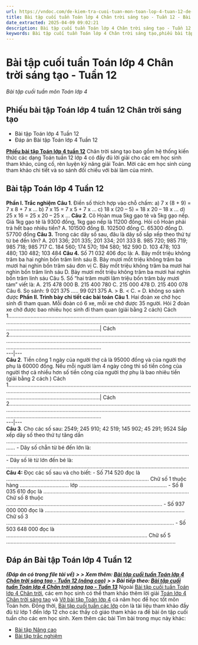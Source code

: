 ```yaml
---
url: https://vndoc.com/de-kiem-tra-cuoi-tuan-mon-toan-lop-4-tuan-12-de-1-153830
title: Bài tập cuối tuần Toán lớp 4 Chân trời sáng tạo - Tuần 12 - Bài tập cuối tuần môn Toán lớp 4 - VnDoc.com
date_extracted: 2025-04-09 09:02:21
description: Bài tập cuối tuần Toán lớp 4 Chân trời sáng tạo - Tuần 12 có đáp án giúp các em học sinh ôn tập, nâng cao kỹ năng giải Toán.
keywords: Bài tập cuối tuần Toán lớp 4 Chân trời sáng tạo,phiếu bài tập toán lớp 4 tuần 12,phiếu bài tập toán tuần 12 lớp 4,Phiếu bài tập cuối tuần môn toán lớp 4 chân trời sáng tạo tuần 12,bài tập cuối tuần 12 lớp 4,Phiếu bài tập toán 4 chân trời tuần 12,Đề kiểm tra cuối tuần môn Toán lớp 4 Tuần 12,Đề kiểm tra cuối tuần môn Toán lớp 4,Bài tập cuối tuần môn Toán lớp 4,giải Toán lớp 4,giải bài tập toán 4,toán lớp 4,bài tập toán lớp 4,bài tập toán lớp 4 chương 2
---
```


# Bài tập cuối tuần Toán lớp 4 Chân trời sáng tạo - Tuần 12
 _Bài tập cuối tuần môn Toán lớp 4_
## **Phiếu bài tập Toán lớp 4 tuần 12 Chân trời sáng tạo**
  * Bài tập Toán lớp 4 Tuần 12
  * Đáp án Bài tập Toán lớp 4 Tuần 12

[**Phiếu bài tập Toán lớp 4 tuần 12**](<https://vndoc.com/de-kiem-tra-cuoi-tuan-mon-toan-lop-4-tuan-12-de-1-153830>) Chân trời sáng tạo bao gồm hệ thống kiến thức các dạng Toán tuần 12 lớp 4 có đầy đủ lời giải cho các em học sinh tham khảo, củng cố, rèn luyện kỹ năng giải Toán. Mời các em học sinh cùng tham khảo chi tiết và so sánh đối chiếu với bài làm của mình.
## Bài tập Toán lớp 4 Tuần 12
**Phần I. Trắc nghiệm**
**Câu 1**. Điền số thích hợp vào chỗ chấm:
a\) 7 x \(8 + 9\) = 7 x 8 + 7 x …
b\) 7 x 15 = 7 x 5 + 7 x …
c\) 18 x \(20 – 5\) = 18 x 20 – 18 x …
d\) 25 x 16 = 25 x 20 – 25 x …
**Câu 2**. Cô Hoàn mua 5kg gạo tẻ và 5kg gạo nếp. Giá 1kg gạo tẻ là 9300 đồng, 1kg gạo nếp là 11200 đồng. Hỏi cô Hoàn phải trả hết bao nhiêu tiền?
A. 101500 đồng
B. 102500 đồng
C. 65300 đồng
D. 57700 đồng
**Câu 3.** Trong các dãy số sau, đâu là dãy số sắp xếp theo thứ tự từ bé đến lớn?
A. 201 336; 201 335; 201 334; 201 333
B. 985 720; 985 719; 985 718; 985 717
C. 184 560; 174 570; 194 580; 162 590
D. 103 478; 103 480; 130 482; 103 484
**Câu 4.** Số 71 032 406 đọc là:
A. Bảy mốt triệu không trăm ba hai nghìn bốn trăm linh sáu
B. Bảy mươi mốt triệu không trăm ba mươi hai nghìn bốn trăm sáu đơn vị
C. Bảy mốt triệu không trăm ba mươi hai nghìn bốn trăm linh sáu
D. Bảy mươi mốt triệu không trăm ba mươi hai nghìn bốn trăm linh sáu
Câu 5. Số “hai trăm mười lăm triệu bốn trăm bảy mươi tám” viết là:
A. 215 478 000
B. 215 400 780
C. 215 000 478
D. 215 400 078
Câu 6. So sánh: 9 021 375 ….. 99 021 375
A. >
B. <
C. =
D. không so sánh được
**Phần II. Trình bày chi tiết các bài toán**
**Câu 1**. Hai đoàn xe chở học sinh đi tham quan. Mỗi đoàn có 6 xe, mỗi xe chở được 35 người. Hỏi 2 đoàn xe chở được bao nhiêu học sinh đi tham quan \(giải bằng 2 cách\)
Cách 1……………………………………..…..……..…..……………………………………..………..…....……………………………………..……..…..…..…………………………………………..…....…..………………………………….……..…..………| Cách 2………………………..…..……………………….………………………..…..…………………..…..………………………..…..…………………..…..……………………..…..……………………..…..……………………..…..……………………..…..  
---|---  
**Câu 2**. Tiền công 1 ngày của người thợ cả là 95000 đồng và của người thợ phụ là 60000 đồng. Nếu mỗi người làm 4 ngày công thì số tiền công của người thợ cả nhiều hơn số tiền công của người thợ phụ là bao nhiêu tiền \(giải bằng 2 cách \)
Cách 1……………………………………..…..……..…..……………………………………..………..…....……………………………………..……..…..…..…………………………………………..…....…..………………………………….……..…..………| Cách 2………………………..…..……………………….………………………..…..…………………..…..………………………..…..…………………..…..……………………..…..……………………..…..……………………..…..……………………..…..  
---|---  
**Câu 3**. Cho các số sau: 2549; 245 910; 42 519; 145 902; 45 291; 9524
Sắp xếp dãy số theo thứ tự tăng dần
…………………………………………………………................................…………………………
\- Dãy số chẵn từ bé đến lớn là:
……………………………………………………………………………………………………………
\- Dãy số lẻ từ lớn đến bé là:
……………………………………………………………………………………………………………
**Câu 4:** Đọc các số sau và cho biết:
\- Số 714 520 đọc là …………………………………………………………………….…….……….
Chữ số 1 thuộc hàng …………………………… lớp ……………………..……….....................…
\- Số 8 035 610 đọc là …………………………………………………….......................……………
Chữ số 8 thuộc ……………………………………………………………...................……………..
\- Số 937 000 000 đọc là ………………………………………………………....................…..……
Chữ số 3 ………………………………………………………………………....................…………
\- Số 503 648 000 đọc là ………………………………………………………....................…………
Chữ số 5 ………………………………………………………………………....................….………
## Đáp án Bài tập Toán lớp 4 Tuần 12
 _**\(Đáp án có trong file tải về\)**_
**_> > Xem thêm: [Bài tập cuối tuần Toán lớp 4 Chân trời sáng tạo - Tuần 12 \(nâng cao\)](<https://vndoc.com/bai-tap-cuoi-tuan-toan-lop-4-chan-troi-sang-tao-tuan-12-nang-cao-300298>)_**
**_> > Bài tiếp theo: [Bài tập cuối tuần Toán lớp 4 Chân trời sáng tạo - Tuần 13](<https://vndoc.com/de-kiem-tra-cuoi-tuan-mon-toan-lop-4-tuan-13-de-1-154818>)_**
Ngoài [Bài tập cuối tuần Toán lớp 4 Chân trời](<https://vndoc.com/de-kiem-tra-cuoi-tuan-toan4>), các em học sinh có thể tham khảo thêm lời giải [Toán lớp 4 Chân trời sáng tạo](<https://vndoc.com/toan-lop-4-chan-troi-sang-tao>) và [Vở bài tập Toán lớp 4](<https://vndoc.com/vo-bt-toan4>) cả năm học để học tốt môn Toán hơn. Đồng thời, [Bài tập cuối tuần các lớp](<https://vndoc.com/bai-tap-cuoi-tuan>) còn là tài liệu tham khảo đầy đủ từ lớp 1 đến lớp 12 cho các thầy cô giáo tham khảo ra đề bài ôn tập cuối tuần cho các em học sinh.
Xem thêm các bài Tìm bài trong mục này khác:
  * [Bài tập Nâng cao](</bai-tap-cuoi-tuan-toan-lop-4-chan-troi-sang-tao-tuan-12-nang-cao-300298>)
  * [Bài tập trắc nghiệm](</luyen-tap-kien-thuc-toan-lop-4-tuan-12-ctst-327595>)

